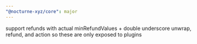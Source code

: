 ```yaml
---
"@nocturne-xyz/core": major
---
```


support refunds with actual minRefundValues + double underscore unwrap, refund, and action so these are only exposed to plugins
